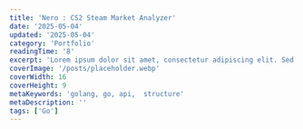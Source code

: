 ```yaml
---
title: 'Nero : CS2 Steam Market Analyzer'
date: '2025-05-04'
updated: '2025-05-04'
category: 'Portfolio'
readingTime: '8'
excerpt: 'Lorem ipsum dolor sit amet, consectetur adipiscing elit. Sed do eiusmod tempor incididunt ut labore et dolore magna aliqua.'
coverImage: '/posts/placeholder.webp'
coverWidth: 16
coverHeight: 9
metaKeywords: 'golang, go, api,  structure'
metaDescription: ''
tags: ['Go']
---
```

